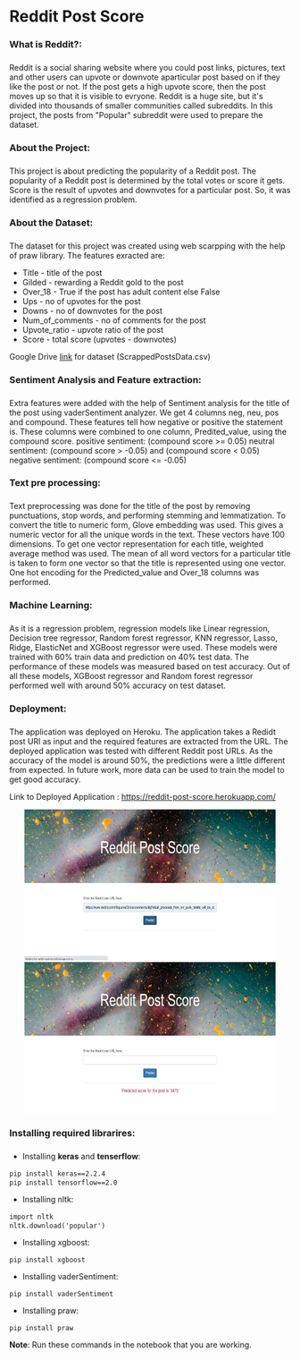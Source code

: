 # Reddit Post Score

### What is Reddit?: <h3>
Reddit is a social sharing website where you could post links, pictures, text and other users can upvote or downvote aparticular post based on if they like the post or not. If the post gets a high upvote score, then the post moves up so that it is visible to evryone. Reddit is a huge site, but it's divided into thousands of smaller communities called subreddits. In this project, the posts from "Popular" subreddit were used to prepare the dataset.
  
### About the Project: <h3>
This project is about predicting the popularity of a Reddit post. The popularity of a Reddit post is determined by the total votes or score it gets. Score is the result of upvotes and downvotes for a particular post. So, it was identified as a regression problem.

### About the Dataset: <h3>
The dataset for this project was created using web scarpping with the help of praw library. The features exracted are:
* Title - title of the post
* Gilded - rewarding a Reddit gold to the post
* Over_18 - True if the post has adult content else False
* Ups - no of upvotes for the post
* Downs - no of downvotes for the post
* Num_of_comments - no of comments for the post
* Upvote_ratio - upvote ratio of the post
* Score - total score (upvotes - downvotes)
  
Google Drive [link](https://drive.google.com/file/d/15nO0765lScyH17q-XvJ068hD7-spne0T/view?usp=sharing) for dataset (ScrappedPostsData.csv)

### Sentiment Analysis and Feature extraction: <h3>
Extra features were added with the help of Sentiment analysis for the title of the post using vaderSentiment analyzer. We get 4 columns neg, neu, pos and compound. These features tell how negative or positive the statement is. These columns were combined to one column, Predited_value, using the compound score. 
positive sentiment: (compound score >= 0.05)
neutral sentiment: (compound score > -0.05) and (compound score < 0.05)
negative sentiment: (compound score <= -0.05)

### Text pre processing: <h3>
Text preprocessing was done for the title of the post by removing punctuations, stop words, and performing stemming and lemmatization. To convert the title to numeric form, Glove embedding was used. This gives a numeric vector for all the unique words in the text. These vectors have 100 dimensions. To get one vector representation for each title, weighted average method was used. The mean of all word vectors for a particular title is taken to form one vector so that the title is represented using one vector. One hot encoding for the Predicted_value and Over_18 columns was performed. 

### Machine Learning: <h3>
As it is a regression problem, regression models like Linear regression, Decision tree regressor, Random forest regressor, KNN regressor, Lasso, Ridge, ElasticNet and XGBoost regressor were used. These models were trained with 60% train data and prediction on 40% test data. The performance of these models was measured based on test accuracy. Out of all these models, XGBoost regressor and Random forest regressor performed well with around 50% accuracy on test dataset. 

### Deployment: <h3>
The application was deployed on Heroku. The application takes a Redidt post URl as input and the required features are extracted from the URL. The deployed application was tested with different Reddit post URLs. As the accuracy of the model is around 50%, the predictions were a little different from expected. In future work, more data can be used to train the model to get good accuracy.
  
Link to Deployed Application : https://reddit-post-score.herokuapp.com/

<div align="center">
  <img src="/Images/1.jpg" height="270" width="450"><img src="/Images/2.jpg" height="270" width="450">
 </div>

### Installing required librarires: <h3>
* Installing __keras__ and __tenserflow__:
```
pip install keras==2.2.4
pip install tensorflow==2.0
```
* Installing nltk:
```
import nltk
nltk.download('popular')
```
* Installing xgboost:
```
pip install xgboost
```
* Installing vaderSentiment:
```
pip install vaderSentiment
```
* Installing praw:
```
pip install praw
```
__Note__: Run these commands in the notebook that you are working.
